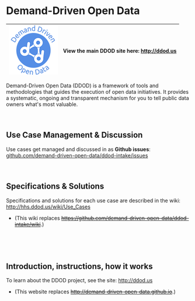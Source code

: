 # Demand-Driven Open Data

|  ![DDOD Logo](/_images/ddod-logo-text-135.png)  | View the main DDOD site here:  http://ddod.us    | 
| ------------- | ------------- |

Demand-Driven Open Data (DDOD) is a framework of tools and methodologies that guides the execution of open data initiatives.  It provides a systematic, ongoing and transparent mechanism for you to tell public data owners what's most valuable.  
<br>
<br>
## Use Case Management & Discussion
Use cases get managed and discussed in as **Github issues**: [github.com/demand-driven-open-data/ddod-intake/issues](https://github.com/demand-driven-open-data/ddod-intake/issues)
<br>
<br>
<br>
## Specifications & Solutions
Specifications and solutions for each use case are described in the wiki: http://hhs.ddod.us/wiki/Use_Cases
* (This wiki replaces ~~https://github.com/demand-driven-open-data/ddod-intake/wiki~~.)
<br>
<br>
<br>

## Introduction, instructions, how it works
To learn about the DDOD project, see the site: http://ddod.us
* (This website replaces ~~http://demand-driven-open-data.github.io~~.)

